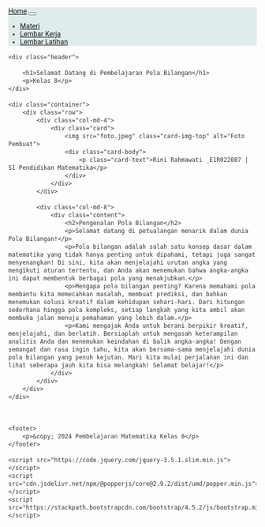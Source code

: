 
<html lang="id">
<head>
    <meta charset="UTF-8">
    <meta name="viewport" content="width=device-width, initial-scale=1.0">
    <title>Pembelajaran Pola Bilangan Kelas 8</title>
    <link rel="stylesheet" href="https://stackpath.bootstrapcdn.com/bootstrap/4.5.2/css/bootstrap.min.css">
    <link href="https://fonts.googleapis.com/css2?family=Roboto:wght@300;400;700&display=swap" rel="stylesheet">
    <style>
        body {
            background: url('hijau.jpg') no-repeat center center fixed; /* Ganti dengan URL gambar latar */
            background-size: cover;
            font-family: 'Roboto', sans-serif;
            color: #333;
        }
        .header {
            background: rgba(255, 255, 255, 0.8); /* Latar belakang putih transparan */
            border-radius: 10px;
            margin: 20px 0;
            padding: 40px;
            text-align: center;
            position: relative; /* Untuk penempatan logo */
        }
        .header .logo {
            position: absolute;
            top: 20px; /* Jarak dari atas */
            right: 20px; /* Jarak dari kanan */
            width: 200px; /* Ukuran logo yang lebih besar */
        }
        .content {
            background: rgba(255, 255, 255, 0.8); /* Latar belakang transparan untuk konten */
            border-radius: 10px;
            padding: 20px;
            margin-top: 20px;
        }
        h1, h2 {
            color: #2035f5;
        }
        .card {
            margin: 20px;
            border-radius: 10px;
            transition: transform 0.3s;
            box-shadow: 0 4px 20px rgba(0, 0, 0, 0.1);
        }
        .card:hover {
            transform: translateY(-5px);
        }
        footer {
            text-align: center;
            padding: 15px;
            color: rgb(17, 17, 17);
            border-radius: 10px;
            margin-top: 20px;
            background-color: rgba(255, 255, 255, 0.8);
        }
        .link-section {
            margin-top: 20px;
            text-align: center;
        }
        .link-section a {
            display: inline-block;
            margin: 10px;
            padding: 15px;
            background-color: rgba(255, 255, 255, 0.9);
            color: black;
            border-radius: 5px;
            text-decoration: none;
            font-size: 1.1rem;
            transition: background-color 0.3s, transform 0.3s;
        }
        .link-section a:hover {
            background-color: #007bff;
            color: white;
            transform: scale(1.05);
        }
    </style>
</head>
<body>
    <nav class="navbar navbar-expand-lg" style="background-color: #dfecec;">
        <div class="container-fluid">
            <a class="navbar-brand" href="kls8.html">Home</a>
            <button class="navbar-toggler" type="button" data-toggle="collapse" data-target="#navbarNav" aria-controls="navbarNav" aria-expanded="false" aria-label="Toggle navigation">
                <span class="navbar-toggler-icon"></span>
            </button>
            <div class="collapse navbar-collapse" id="navbarNav">
                <ul class="navbar-nav">
                    <li class="nav-item">
                        <a class="nav-link active" aria-current="page" href="materi.html">Materi</a>
                    </li>
                    <li class="nav-item">
                        <a class="nav-link" href="lemker.html">Lembar Kerja</a>
                    </li>
                    <li class="nav-item">
                        <a class="nav-link" href="latihan.html">Lembar Latihan</a>
                    </li>
                </ul>
            </div>
        </div>
    </nav>

    <div class="header">
        
        <h1>Selamat Datang di Pembelajaran Pola Bilangan</h1>
        <p>Kelas 8</p>
    </div>

    <div class="container">
        <div class="row">
            <div class="col-md-4">
                <div class="card">
                    <img src="foto.jpeg" class="card-img-top" alt="Foto Pembuat">
                    <div class="card-body">
                        <p class="card-text">Rini Rahmawati _E1R022087 | S1 Pendidikan Matematika</p>
                    </div>
                </div>
            </div>

            <div class="col-md-8">
                <div class="content">
                    <h2>Pengenalan Pola Bilangan</h2>
                    <p>Selamat datang di petualangan menarik dalam dunia Pola Bilangan!</p>
                    <p>Pola bilangan adalah salah satu konsep dasar dalam matematika yang tidak hanya penting untuk dipahami, tetapi juga sangat menyenangkan! Di sini, kita akan menjelajahi urutan angka yang mengikuti aturan tertentu, dan Anda akan menemukan bahwa angka-angka ini dapat membentuk berbagai pola yang menakjubkan.</p>
                    <p>Mengapa pola bilangan penting? Karena memahami pola membantu kita memecahkan masalah, membuat prediksi, dan bahkan menemukan solusi kreatif dalam kehidupan sehari-hari. Dari hitungan sederhana hingga pola kompleks, setiap langkah yang kita ambil akan membuka jalan menuju pemahaman yang lebih dalam.</p>
                    <p>Kami mengajak Anda untuk berani berpikir kreatif, menjelajahi, dan berlatih. Bersiaplah untuk mengasah keterampilan analitis Anda dan menemukan keindahan di balik angka-angka! Dengan semangat dan rasa ingin tahu, kita akan bersama-sama menjelajahi dunia pola bilangan yang penuh kejutan. Mari kita mulai perjalanan ini dan lihat seberapa jauh kita bisa melangkah! Selamat belajar!</p>          
                </div>
            </div>
        </div>
    </div>

    

    <footer>
        <p>&copy; 2024 Pembelajaran Matematika Kelas 8</p>
    </footer>

    <script src="https://code.jquery.com/jquery-3.5.1.slim.min.js"></script>
    <script src="cdn.jsdelivr.net/npm/@popperjs/core@2.9.2/dist/umd/popper.min.js"></script>
    <script src="https://stackpath.bootstrapcdn.com/bootstrap/4.5.2/js/bootstrap.min.js"></script>
</body>
</html>

